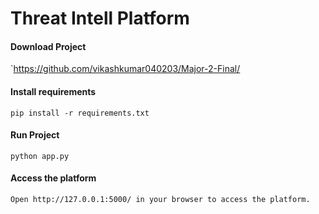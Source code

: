 
#  Threat Intell Platform

#### Download Project
`https://github.com/vikashkumar040203/Major-2-Final/

#### Install requirements

`pip install -r requirements.txt`

#### Run Project

`python app.py`

#### Access the platform

`Open http://127.0.0.1:5000/ in your browser to access the platform.`
